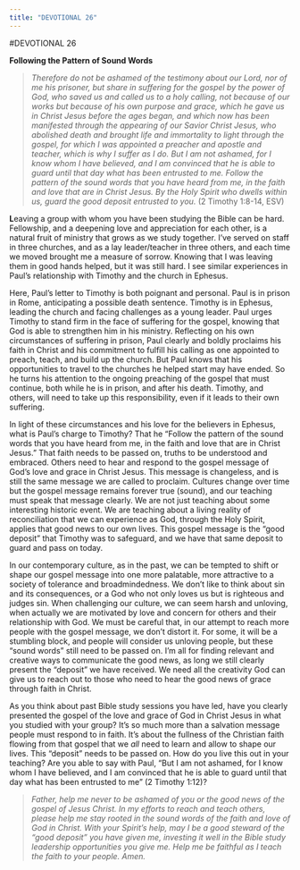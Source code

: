 ```yaml
---
title: "DEVOTIONAL 26"
---
```

#DEVOTIONAL 26

**Following the Pattern of Sound Words**

> *Therefore do not be ashamed of the testimony about our Lord, nor of
> me his prisoner, but share in suffering for the gospel by the power of
> God, who saved us and called us to a holy calling, not because of our
> works but because of his own purpose and grace, which he gave us in
> Christ Jesus before the ages began, and which now has been manifested
> through the appearing of our Savior Christ Jesus, who abolished death
> and brought life and immortality to light through the gospel, for
> which I was appointed a preacher and apostle and teacher, which is why
> I suffer as I do. But I am not ashamed, for I know whom I have
> believed, and I am convinced that he is able to guard until that day
> what has been entrusted to me. Follow the pattern of the sound words
> that you have heard from me, in the faith and love that are in Christ
> Jesus. By the Holy Spirit who dwells within us, guard the good deposit
> entrusted to you.* (2 Timothy 1:8-14, ESV)

**L**eaving a group with whom you have been studying the Bible can be
hard. Fellowship, and a deepening love and appreciation for each other,
is a natural fruit of ministry that grows as we study together. I’ve
served on staff in three churches, and as a lay leader/teacher in three
others, and each time we moved brought me a measure of sorrow. Knowing
that I was leaving them in good hands helped, but it was still hard. I
see similar experiences in Paul’s relationship with Timothy and the
church in Ephesus.

Here, Paul’s letter to Timothy is both poignant and personal. Paul is in
prison in Rome, anticipating a possible death sentence. Timothy is in
Ephesus, leading the church and facing challenges as a young leader.
Paul urges Timothy to stand firm in the face of suffering for the
gospel, knowing that God is able to strengthen him in his ministry.
Reflecting on his own circumstances of suffering in prison, Paul clearly
and boldly proclaims his faith in Christ and his commitment to fulfill
his calling as one appointed to preach, teach, and build up the church.
But Paul knows that his opportunities to travel to the churches he
helped start may have ended. So he turns his attention to the ongoing
preaching of the gospel that must continue, both while he is in prison,
and after his death. Timothy, and others, will need to take up this
responsibility, even if it leads to their own suffering.

In light of these circumstances and his love for the believers in
Ephesus, what is Paul’s charge to Timothy? That he “Follow the pattern
of the sound words that you have heard from me, in the faith and love
that are in Christ Jesus.” That faith needs to be passed on, truths to
be understood and embraced. Others need to hear and respond to the
gospel message of God’s love and grace in Christ Jesus. This message is
changeless, and is still the same message we are called to proclaim.
Cultures change over time but the gospel message remains forever true
(sound), and our teaching must speak that message clearly. We are not
just teaching about some interesting historic event. We are teaching
about a living reality of reconciliation that we can experience as God,
through the Holy Spirit, applies that good news to our own lives. This
gospel message is the “good deposit” that Timothy was to safeguard, and
we have that same deposit to guard and pass on today.

In our contemporary culture, as in the past, we can be tempted to shift
or shape our gospel message into one more palatable, more attractive to
a society of tolerance and broadmindedness. We don’t like to think about
sin and its consequences, or a God who not only loves us but is
righteous and judges sin. When challenging our culture, we can seem
harsh and unloving, when actually we are motivated by love and concern
for others and their relationship with God. We must be careful that, in
our attempt to reach more people with the gospel message, we don’t
distort it. For some, it will be a stumbling block, and people will
consider us unloving people, but these “sound words” still need to be
passed on. I’m all for finding relevant and creative ways to communicate
the good news, as long we still clearly present the “deposit” we have
received. We need all the creativity God can give us to reach out to
those who need to hear the good news of grace through faith in Christ.

As you think about past Bible study sessions you have led, have you
clearly presented the gospel of the love and grace of God in Christ
Jesus in what you studied with your group? It’s so much more than a
salvation message people must respond to in faith. It’s about the
fullness of the Christian faith flowing from that gospel that we *all*
need to learn and allow to shape our lives. This “deposit” needs to be
passed on. How do you live this out in your teaching? Are you able to
say with Paul, “But I am not ashamed, for I know whom I have believed,
and I am convinced that he is able to guard until that day what has been
entrusted to me” (2 Timothy 1:12)?

> *Father, help me never to be ashamed of you or the good news of the
> gospel of Jesus Christ. In my efforts to reach and teach others,
> please help me stay rooted in the sound words of the faith and love of
> God in Christ. With your Spirit’s help, may I be a good steward of the
> “good deposit” you have given me, investing it well in the Bible study
> leadership opportunities you give me. Help me be faithful as I teach
> the faith to your people. Amen.*
